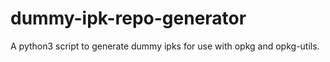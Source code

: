# dummy-ipk-repo-generator

A python3 script to generate dummy ipks for use with opkg and opkg-utils.
